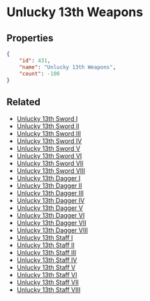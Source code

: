 # Unlucky 13th Weapons

<no description available>

## Properties

```json
{
    "id": 431,
    "name": "Unlucky 13th Weapons",
    "count": -100
}
```

## Related

- [Unlucky 13th Sword I](../items/13635-unlucky-13th-sword-i.md)
- [Unlucky 13th Sword II](../items/13636-unlucky-13th-sword-ii.md)
- [Unlucky 13th Sword III](../items/13637-unlucky-13th-sword-iii.md)
- [Unlucky 13th Sword IV](../items/13638-unlucky-13th-sword-iv.md)
- [Unlucky 13th Sword V](../items/13639-unlucky-13th-sword-v.md)
- [Unlucky 13th Sword VI](../items/13640-unlucky-13th-sword-vi.md)
- [Unlucky 13th Sword VII](../items/13641-unlucky-13th-sword-vii.md)
- [Unlucky 13th Sword VIII](../items/13642-unlucky-13th-sword-viii.md)
- [Unlucky 13th Dagger I](../items/13643-unlucky-13th-dagger-i.md)
- [Unlucky 13th Dagger II](../items/13644-unlucky-13th-dagger-ii.md)
- [Unlucky 13th Dagger III](../items/13645-unlucky-13th-dagger-iii.md)
- [Unlucky 13th Dagger IV](../items/13646-unlucky-13th-dagger-iv.md)
- [Unlucky 13th Dagger V](../items/13647-unlucky-13th-dagger-v.md)
- [Unlucky 13th Dagger VI](../items/13648-unlucky-13th-dagger-vi.md)
- [Unlucky 13th Dagger VII](../items/13649-unlucky-13th-dagger-vii.md)
- [Unlucky 13th Dagger VIII](../items/13650-unlucky-13th-dagger-viii.md)
- [Unlucky 13th Staff I](../items/13651-unlucky-13th-staff-i.md)
- [Unlucky 13th Staff II](../items/13652-unlucky-13th-staff-ii.md)
- [Unlucky 13th Staff III](../items/13653-unlucky-13th-staff-iii.md)
- [Unlucky 13th Staff IV](../items/13654-unlucky-13th-staff-iv.md)
- [Unlucky 13th Staff V](../items/13655-unlucky-13th-staff-v.md)
- [Unlucky 13th Staff VI](../items/13656-unlucky-13th-staff-vi.md)
- [Unlucky 13th Staff VII](../items/13657-unlucky-13th-staff-vii.md)
- [Unlucky 13th Staff VIII](../items/13658-unlucky-13th-staff-viii.md)

